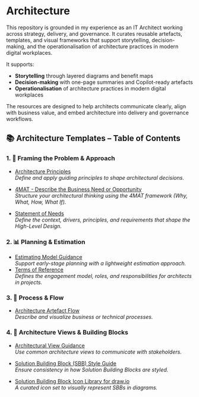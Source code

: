 # Architecture

This repository is grounded in my experience as an IT Architect working across strategy, delivery, and governance. It curates reusable artefacts, templates, and visual frameworks that support storytelling, decision-making, and the operationalisation of architecture practices in modern digital workplaces.

It supports:

- **Storytelling** through layered diagrams and benefit maps  
- **Decision-making** with one-page summaries and Copilot-ready artefacts  
- **Operationalisation** of architecture practices in modern digital workplaces  

The resources are designed to help architects communicate clearly, align with business value, and embed architecture into delivery and governance workflows.

## 📚 Architecture Templates – Table of Contents

### 1. 🧠 Framing the Problem & Approach
- [Architecture Principles](Templates/Principles/README.md)  
  _Define and apply guiding principles to shape architectural decisions._

- [4MAT - Describe the Business Need or Opportunity](Templates/4MAT/README.md)  
  _Structure your architectural thinking using the 4MAT framework (Why, What, How, What If)._

- [Statement of Needs](Templates/Statement%20of%20Needs/README.md)  
  _Define the context, drivers, principles, and requirements that shape the High-Level Design._

### 2. 📊 Planning & Estimation
- [Estimating Model Guidance](Templates/Estimating/README.md)  
  _Support early-stage planning with a lightweight estimation approach._
- [Terms of Reference](Templates/Terms%20of%20Reference/README.md)  
  _Defines the engagement model, roles, and responsibilities for architects in projects._

### 3. 🔄 Process & Flow
- [Architecture Artefact Flow](Templates/Process%20Flow/README.md)  
 _Describe and visualize business or technical processes._

### 4. 🧱 Architecture Views & Building Blocks
- [Architectural View Guidance](Templates/Views/README.md)  
  _Use common architecture views to communicate with stakeholders._

- [Solution Building Block (SBB) Style Guide](Templates/SBB%20Style/README.md)  
  _Ensure consistency in how Solution Building Blocks are styled._

- [Solution Building Block Icon Library for draw.io](Templates/SBB%20Icons/README.md)  
_A curated icon set to visually represent SBBs in diagrams._

